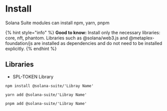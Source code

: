 # Install

Solana Suite modules can install npm, yarn, pnpm

{% hint style="info" %} **Good to know:** Install only the necessary libraries:
core, nft, phantom. Libraries such as @solana/web3.js and
@metaplex-foundation/js are installed as dependencies and do not need to be
installed explicitly. {% endhint %}

## Libraries

- SPL-TOKEN Library

```shell
npm install @solana-suite/'Libray Name'
```

```shell
yarn add @solana-suite/'Libray Name'
```

```shell
pnpm add @solana-suite/'Libray Name'
```
